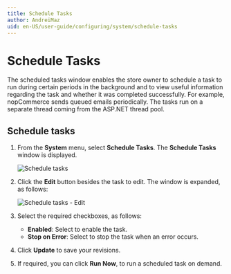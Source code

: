 ```yaml
---
title: Schedule Tasks
author: AndreiMaz
uid: en-US/user-guide/configuring/system/schedule-tasks
---
```


# Schedule Tasks

The scheduled tasks window enables the store owner to schedule a task to run during certain periods in the background and to view useful information regarding the task and whether it was completed successfully. For example, nopCommerce sends queued emails periodically. The tasks run on a separate thread coming from the ASP.NET thread pool.

## Schedule tasks

1. From the **System** menu, select **Schedule Tasks**. The **Schedule Tasks** window is displayed.
    
    ![Schedule tasks](_static/schedule-tasks/schedule-tasks.png)

2. Click the **Edit** button besides the task to edit. The window is expanded, as follows:
    
    ![Schedule tasks - Edit](_static/schedule-tasks/schedule-tasks-edit.png)

3. Select the required checkboxes, as follows:
    
    * **Enabled**: Select to enable the task.
    * **Stop on Error**: Select to stop the task when an error occurs.
4. Click **Update** to save your revisions.
5. If required, you can click **Run Now**, to run a scheduled task on demand.